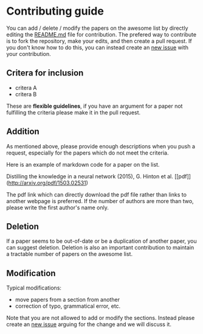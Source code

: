 # Contributing guide 

You can add / delete / modify the papers on the awesome list by directly editing the [README.md](https://github.com/sliem/awesome-dark-matter-papers/blob/master/README.md) file for contribution.
The prefered way to contribute is to fork the repository, make your edits, and then create a pull request.
If you don't know how to do this, you can instead create an [new issue](https://github.com/sliem/awesome-dark-matter-papers/issues) with your contribution.

## Critera for inclusion

- critera A
- critera B

These are **flexible guidelines**, if you have an argument for a paper not fulfilling the criteria please make it in the pull request.

## Addition

As mentioned above, please provide enough descriptions when you push a request, especially for the papers which do not meet the criteria.

Here is an example of markdown code for a paper on the list.

Distilling the knowledge in a neural network (2015), G. Hinton et al. \[[pdf]](http://arxiv.org/pdf/1503.02531)

The pdf link which can directly download the pdf file rather than links to another webpage is preferred. If the number of authors are more than two, please write the first author's name only.

## Deletion

If a paper seems to be out-of-date or be a duplication of another paper, you can suggest deletion. Deletion is also an important contribution to maintain a tractable number of papers on the awesome list.

## Modification

Typical modifications:

* move papers from a section from another
* correction of typo, grammatical error, etc.

Note that you are not allowed to add or modify the sections. 
Instead please create an [new issue](https://github.com/sliem/awesome-dark-matter-papers/issues) arguing for the change and we will discuss it.
